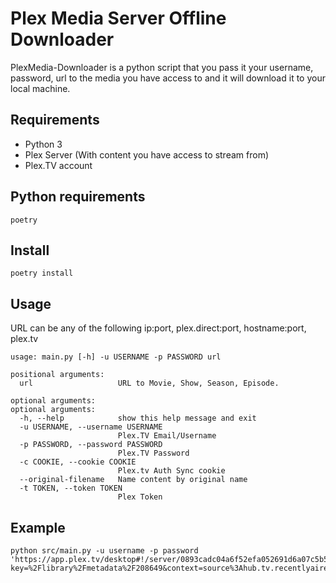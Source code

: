 # Plex Media Server Offline Downloader

PlexMedia-Downloader is a python script that you pass it your username, password, url to the media you have access to and it will download it to your local machine.

## Requirements

- Python 3
- Plex Server (With content you have access to stream from)
- Plex.TV account

## Python requirements

```
poetry
```

## Install

```
poetry install
```

## Usage

URL can be any of the following ip:port, plex.direct:port, hostname:port, plex.tv

```
usage: main.py [-h] -u USERNAME -p PASSWORD url

positional arguments:
  url                   URL to Movie, Show, Season, Episode.

optional arguments:
optional arguments:
  -h, --help            show this help message and exit
  -u USERNAME, --username USERNAME
                        Plex.TV Email/Username
  -p PASSWORD, --password PASSWORD
                        Plex.TV Password
  -c COOKIE, --cookie COOKIE
                        Plex.tv Auth Sync cookie
  --original-filename   Name content by original name
  -t TOKEN, --token TOKEN
                        Plex Token
```

## Example

```
python src/main.py -u username -p password 'https://app.plex.tv/desktop#!/server/0893cadc04a6f52efa052691d6a07c5b54890ca1/details?key=%2Flibrary%2Fmetadata%2F208649&context=source%3Ahub.tv.recentlyaired'
```
